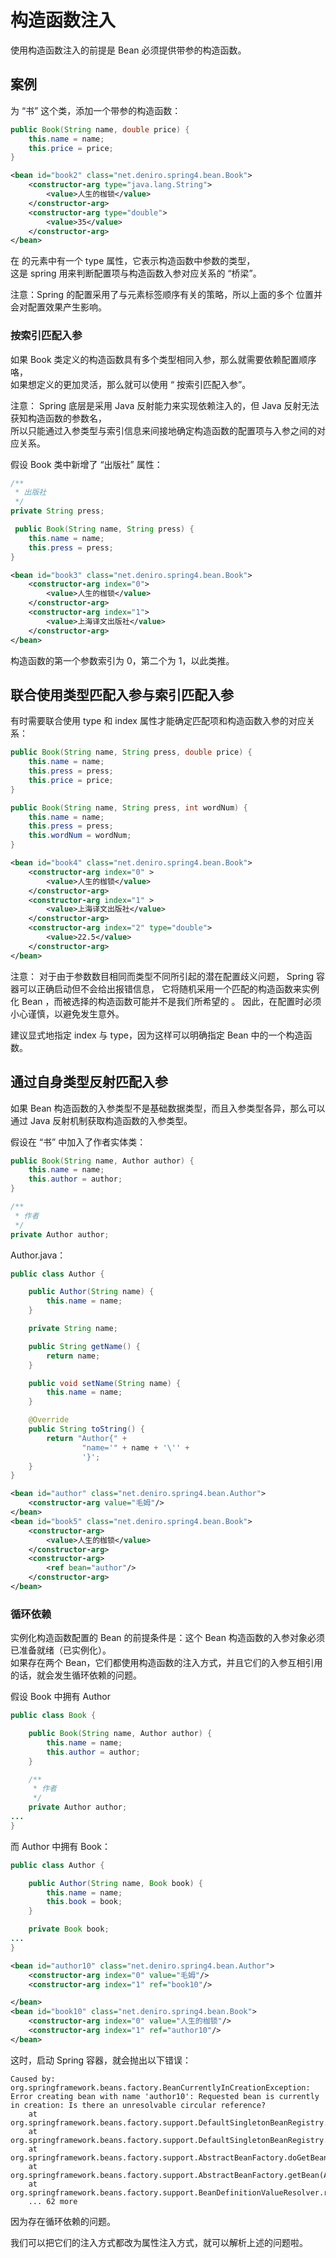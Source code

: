 # 构造函数注入

使用构造函数注入的前提是 Bean 必须提供带参的构造函数。

## 案例

为 “书” 这个类，添加一个带参的构造函数：
```java
public Book(String name, double price) {
    this.name = name;
    this.price = price;
}
```

```xml
<bean id="book2" class="net.deniro.spring4.bean.Book">
    <constructor-arg type="java.lang.String">
        <value>人生的枷锁</value>
    </constructor-arg>
    <constructor-arg type="double">
        <value>35</value>
    </constructor-arg>
</bean>
```

在 <constructor-arg> 的元素中有一个 type 属性，它表示构造函数中参数的类型，  
这是 spring 用来判断配置项与构造函数入参对应关系的 “桥梁”。  

注意：Spring 的配置采用了与元素标签顺序有关的策略，所以上面的多个 <constructor-arg> 位置并会对配置效果产生影响。

### 按索引匹配入参

如果 Book 类定义的构造函数具有多个类型相同入参，那么就需要依赖配置顺序咯，  
如果想定义的更加灵活，那么就可以使用 “ 按索引匹配入参”。  

注意： Spring 底层是采用 Java 反射能力来实现依赖注入的，但 Java 反射无法获知构造函数的参数名，  
所以只能通过入参类型与索引信息来间接地确定构造函数的配置项与入参之间的对应关系。  

假设 Book 类中新增了 “出版社” 属性：
```java
/**
 * 出版社
 */
private String press;

 public Book(String name, String press) {
    this.name = name;
    this.press = press;
}
```

```xml
<bean id="book3" class="net.deniro.spring4.bean.Book">
    <constructor-arg index="0">
        <value>人生的枷锁</value>
    </constructor-arg>
    <constructor-arg index="1">
        <value>上海译文出版社</value>
    </constructor-arg>
</bean>
```

构造函数的第一个参数索引为 0，第二个为 1，以此类推。

## 联合使用类型匹配入参与索引匹配入参

有时需要联合使用 type 和 index 属性才能确定匹配项和构造函数入参的对应关系：

```java
public Book(String name, String press, double price) {
    this.name = name;
    this.press = press;
    this.price = price;
}

public Book(String name, String press, int wordNum) {
    this.name = name;
    this.press = press;
    this.wordNum = wordNum;
}
```

```xml
<bean id="book4" class="net.deniro.spring4.bean.Book">
    <constructor-arg index="0" >
        <value>人生的枷锁</value>
    </constructor-arg>
    <constructor-arg index="1" >
        <value>上海译文出版社</value>
    </constructor-arg>
    <constructor-arg index="2" type="double">
        <value>22.5</value>
    </constructor-arg>
</bean>
```

注意：
对于由于参数数目相同而类型不同所引起的潜在配置歧义问题， Spring 容器可以正确启动但不会给出报错信息，
它将随机采用一个匹配的构造函数来实例化 Bean ，而被选择的构造函数可能并不是我们所希望的 。 
因此，在配置时必须小心谨慎，以避免发生意外。

建议显式地指定 index 与 type，因为这样可以明确指定 Bean 中的一个构造函数。

## 通过自身类型反射匹配入参

如果 Bean 构造函数的入参类型不是基础数据类型，而且入参类型各异，那么可以通过 Java 反射机制获取构造函数的入参类型。

假设在 “书” 中加入了作者实体类：
```java
public Book(String name, Author author) {
    this.name = name;
    this.author = author;
}

/**
 * 作者
 */
private Author author;
```

Author.java：
```java
public class Author {

    public Author(String name) {
        this.name = name;
    }

    private String name;

    public String getName() {
        return name;
    }

    public void setName(String name) {
        this.name = name;
    }

    @Override
    public String toString() {
        return "Author{" +
                "name='" + name + '\'' +
                '}';
    }
}
```

```xml
<bean id="author" class="net.deniro.spring4.bean.Author">
    <constructor-arg value="毛姆"/>
</bean>
<bean id="book5" class="net.deniro.spring4.bean.Book">
    <constructor-arg>
        <value>人生的枷锁</value>
    </constructor-arg>
    <constructor-arg>
        <ref bean="author"/>
    </constructor-arg>
</bean>
```

### 循环依赖

实例化构造函数配置的 Bean 的前提条件是：这个 Bean 构造函数的入参对象必须已准备就绪（已实例化）。  
如果存在两个 Bean，它们都使用构造函数的注入方式，并且它们的入参互相引用的话，就会发生循环依赖的问题。

假设 Book 中拥有 Author
```java
public class Book {

    public Book(String name, Author author) {
        this.name = name;
        this.author = author;
    }

    /**
     * 作者
     */
    private Author author;
...
}
```
而 Author 中拥有 Book：
```java
public class Author {

    public Author(String name, Book book) {
        this.name = name;
        this.book = book;
    }

    private Book book;
...
}
```
```xml
<bean id="author10" class="net.deniro.spring4.bean.Author">
    <constructor-arg index="0" value="毛姆"/>
    <constructor-arg index="1" ref="book10"/>

</bean>
<bean id="book10" class="net.deniro.spring4.bean.Book">
    <constructor-arg index="0" value="人生的枷锁"/>
    <constructor-arg index="1" ref="author10"/>
</bean>
```
这时，启动 Spring 容器，就会抛出以下错误：
```text
Caused by: org.springframework.beans.factory.BeanCurrentlyInCreationException: Error creating bean with name 'author10': Requested bean is currently in creation: Is there an unresolvable circular reference?
    at org.springframework.beans.factory.support.DefaultSingletonBeanRegistry.beforeSingletonCreation(DefaultSingletonBeanRegistry.java:347)
    at org.springframework.beans.factory.support.DefaultSingletonBeanRegistry.getSingleton(DefaultSingletonBeanRegistry.java:223)
    at org.springframework.beans.factory.support.AbstractBeanFactory.doGetBean(AbstractBeanFactory.java:302)
    at org.springframework.beans.factory.support.AbstractBeanFactory.getBean(AbstractBeanFactory.java:197)
    at org.springframework.beans.factory.support.BeanDefinitionValueResolver.resolveReference(BeanDefinitionValueResolver.java:351)
    ... 62 more
```
因为存在循环依赖的问题。

我们可以把它们的注入方式都改为属性注入方式，就可以解析上述的问题啦。

